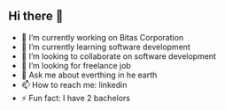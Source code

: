 ## Hi there 👋

- 🔭 I’m currently working on Bitas Corporation
- 🌱 I’m currently learning software development
- 👯 I’m looking to collaborate on software development
- 🤔 I’m looking for freelance job
- 💬 Ask me about everthing in he earth
- 📫 How to reach me: linkedin
- ⚡ Fun fact: I have 2 bachelors
